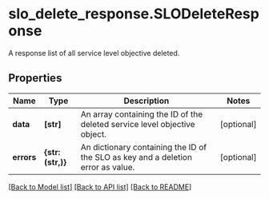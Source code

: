 # slo_delete_response.SLODeleteResponse

A response list of all service level objective deleted.
## Properties
Name | Type | Description | Notes
------------ | ------------- | ------------- | -------------
**data** | **[str]** | An array containing the ID of the deleted service level objective object. | [optional] 
**errors** | **{str: (str,)}** | An dictionary containing the ID of the SLO as key and a deletion error as value. | [optional] 

[[Back to Model list]](../README.md#documentation-for-models) [[Back to API list]](../README.md#documentation-for-api-endpoints) [[Back to README]](../README.md)


